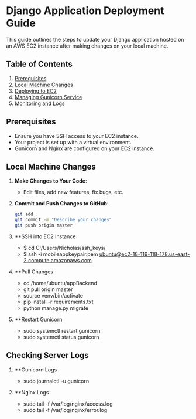 # Django Application Deployment Guide

This guide outlines the steps to update your Django application hosted on an AWS EC2 instance after making changes on your local machine.

## Table of Contents

1. [Prerequisites](#prerequisites)
2. [Local Machine Changes](#local-machine-changes)
3. [Deploying to EC2](#deploying-to-ec2)
4. [Managing Gunicorn Service](#managing-gunicorn-service)
5. [Monitoring and Logs](#monitoring-and-logs)

## Prerequisites

- Ensure you have SSH access to your EC2 instance.
- Your project is set up with a virtual environment.
- Gunicorn and Nginx are configured on your EC2 instance.

## Local Machine Changes

1. **Make Changes to Your Code**:
   - Edit files, add new features, fix bugs, etc.

2. **Commit and Push Changes to GitHub**:
   ```sh
   git add .
   git commit -m "Describe your changes"
   git push origin master

3. **SSH into EC2 Instance
    - $ cd C:/Users/Nicholas/ssh_keys/
    - $ ssh -i mobileappkeypair.pem ubuntu@ec2-18-119-118-178.us-east-2.compute.amazonaws.com
    
4. **Pull Changes
    - cd /home/ubuntu/appBackend
    - git pull origin master
    - source venv/bin/activate
    - pip install -r requirements.txt
    - python manage.py migrate

5. **Restart Gunicorn
    - sudo systemctl restart gunicorn
    - sudo systemctl status gunicorn


## Checking Server Logs
1. **Gunicorn Logs
    - sudo journalctl -u gunicorn

2. **Nginx Logs
    - sudo tail -f /var/log/nginx/access.log
    - sudo tail -f /var/log/nginx/error.log


